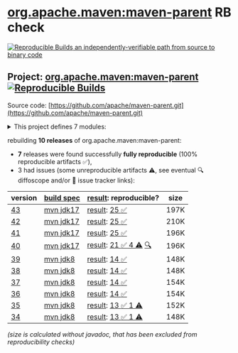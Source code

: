 [org.apache.maven:maven-parent](https://central.sonatype.com/artifact/org.apache.maven/maven-parent/versions) RB check
=======

[![Reproducible Builds](https://reproducible-builds.org/images/logos/rb.svg) an independently-verifiable path from source to binary code](https://reproducible-builds.org/)

## Project: [org.apache.maven:maven-parent](https://central.sonatype.com/artifact/org.apache.maven/maven-parent/versions) [![Reproducible Builds](https://img.shields.io/endpoint?url=https://raw.githubusercontent.com/jvm-repo-rebuild/reproducible-central/master/content/org/apache/maven/parent/badge.json)](https://github.com/jvm-repo-rebuild/reproducible-central/blob/master/content/org/apache/maven/parent/README.md)

Source code: [https://github.com/apache/maven-parent.git](https://github.com/apache/maven-parent.git)

<details><summary>This project defines 7 modules:</summary>

* [org.apache.apache.resources:apache-resource-bundles](https://central.sonatype.com/artifact/org.apache.apache.resources/apache-resource-bundles/43)
* [org.apache.maven.doxia:doxia-tools](https://central.sonatype.com/artifact/org.apache.maven.doxia/doxia-tools/43)
* [org.apache.maven.extensions:maven-extensions](https://central.sonatype.com/artifact/org.apache.maven.extensions/maven-extensions/43)
* [org.apache.maven.plugins:maven-plugins](https://central.sonatype.com/artifact/org.apache.maven.plugins/maven-plugins/43)
* [org.apache.maven.shared:maven-shared-components](https://central.sonatype.com/artifact/org.apache.maven.shared/maven-shared-components/43)
* [org.apache.maven.skins:maven-skins](https://central.sonatype.com/artifact/org.apache.maven.skins/maven-skins/43)
* [org.apache.maven:maven-parent](https://central.sonatype.com/artifact/org.apache.maven/maven-parent/43)
</details>

rebuilding **10 releases** of org.apache.maven:maven-parent:
- **7** releases were found successfully **fully reproducible** (100% reproducible artifacts :white_check_mark:),
- 3 had issues (some unreproducible artifacts :warning:, see eventual :mag: diffoscope and/or :memo: issue tracker links):

| version | [build spec](/BUILDSPEC.md) | [result](https://reproducible-builds.org/docs/jvm/): reproducible? | size |
| -- | --------- | ------ | -- |
| [43](https://central.sonatype.com/artifact/org.apache.maven/maven-parent/43/pom) | [mvn jdk17](maven-parent-43.buildspec) | [result](maven-parent-43.buildinfo): [25 :white_check_mark: ](maven-parent-43.buildcompare) | 197K |
| [42](https://central.sonatype.com/artifact/org.apache.maven/maven-parent/42/pom) | [mvn jdk17](maven-parent-42.buildspec) | [result](maven-parent-42.buildinfo): [25 :white_check_mark: ](maven-parent-42.buildcompare) | 210K |
| [41](https://central.sonatype.com/artifact/org.apache.maven/maven-parent/41/pom) | [mvn jdk17](maven-parent-41.buildspec) | [result](maven-parent-41.buildinfo): [25 :white_check_mark: ](maven-parent-41.buildcompare) | 196K |
| [40](https://central.sonatype.com/artifact/org.apache.maven/maven-parent/40/pom) | [mvn jdk17](maven-parent-40.buildspec) | [result](maven-parent-40.buildinfo): [21 :white_check_mark:  4 :warning:](maven-parent-40.buildcompare) [:mag:](maven-parent-40.diffoscope) | 196K |
| [39](https://central.sonatype.com/artifact/org.apache.maven/maven-parent/39/pom) | [mvn jdk8](maven-parent-39.buildspec) | [result](maven-parent-39.buildinfo): [14 :white_check_mark: ](maven-parent-39.buildcompare) | 148K |
| [38](https://central.sonatype.com/artifact/org.apache.maven/maven-parent/38/pom) | [mvn jdk8](maven-parent-38.buildspec) | [result](maven-parent-38.buildinfo): [14 :white_check_mark: ](maven-parent-38.buildcompare) | 148K |
| [37](https://central.sonatype.com/artifact/org.apache.maven/maven-parent/37/pom) | [mvn jdk8](maven-parent-37.buildspec) | [result](maven-parent-37.buildinfo): [14 :white_check_mark: ](maven-parent-37.buildcompare) | 154K |
| [36](https://central.sonatype.com/artifact/org.apache.maven/maven-parent/36/pom) | [mvn jdk8](maven-parent-36.buildspec) | [result](maven-parent-36.buildinfo): [14 :white_check_mark: ](maven-parent-36.buildcompare) | 154K |
| [35](https://central.sonatype.com/artifact/org.apache.maven/maven-parent/35/pom) | [mvn jdk8](maven-parent-35.buildspec) | [result](maven-parent-35.buildinfo): [13 :white_check_mark:  1 :warning:](maven-parent-35.buildcompare) | 152K |
| [34](https://central.sonatype.com/artifact/org.apache.maven/maven-parent/34/pom) | [mvn jdk8](maven-parent-34.buildspec) | [result](maven-parent-34.buildinfo): [13 :white_check_mark:  1 :warning:](maven-parent-34.buildcompare) | 148K |

<i>(size is calculated without javadoc, that has been excluded from reproducibility checks)</i>

